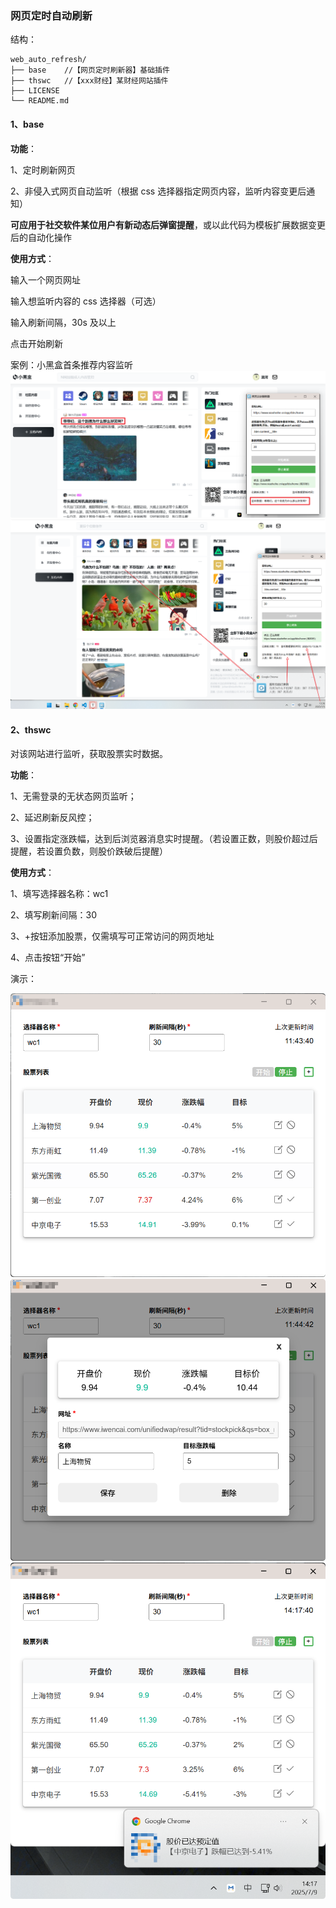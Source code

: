 ### **网页定时自动刷新**

结构：

```
web_auto_refresh/
├── base	//【网页定时刷新器】基础插件
├── thswc	//【xxx财经】某财经网站插件
├── LICENSE
└── README.md
```

#### 1、base

**功能**：

1、定时刷新网页

2、非侵入式网页自动监听（根据 css 选择器指定网页内容，监听内容变更后通知）

**可应用于社交软件某位用户有新动态后弹窗提醒**，或以此代码为模板扩展数据变更后的自动化操作

**使用方式**：

输入一个网页网址

输入想监听内容的 css 选择器（可选）

输入刷新间隔，30s 及以上

点击开始刷新

案例：小黑盒首条推荐内容监听
![alt text](images/README/1751693568115.png)
![alt text](images/README/1751693846033.png)

#### 2、thswc

对该网站进行监听，获取股票实时数据。

**功能**：

1、无需登录的无状态网页监听；

2、延迟刷新反风控；

3、设置指定涨跌幅，达到后浏览器消息实时提醒。（若设置正数，则股价超过后提醒，若设置负数，则股价跌破后提醒）

**使用方式**：

1、填写选择器名称：wc1

2、填写刷新间隔：30

3、+按钮添加股票，仅需填写可正常访问的网页地址

4、点击按钮“开始”

演示：

![alt text](images/README/image.png)
![alt text](images/README/image-1.png)
![alt text](images/README/image-2.png)
